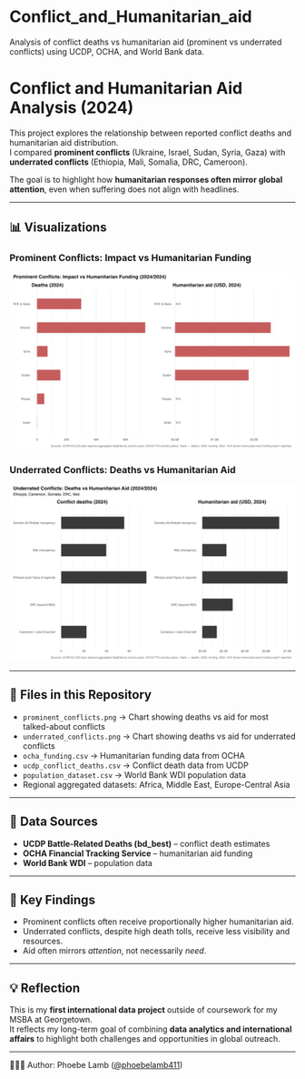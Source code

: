 # Conflict_and_Humanitarian_aid
Analysis of conflict deaths vs humanitarian aid (prominent vs underrated conflicts) using UCDP, OCHA, and World Bank data.
# Conflict and Humanitarian Aid Analysis (2024)

This project explores the relationship between reported conflict deaths and humanitarian aid distribution.  
I compared **prominent conflicts** (Ukraine, Israel, Sudan, Syria, Gaza) with **underrated conflicts** (Ethiopia, Mali, Somalia, DRC, Cameroon).  

The goal is to highlight how **humanitarian responses often mirror global attention**, even when suffering does not align with headlines.  

---

## 📊 Visualizations

### Prominent Conflicts: Impact vs Humanitarian Funding
![Prominent Conflicts](prominent_conflicts.png)

### Underrated Conflicts: Deaths vs Humanitarian Aid
![Underrated Conflicts](underrated_conflicts.png)

---

## 📂 Files in this Repository
- `prominent_conflicts.png` → Chart showing deaths vs aid for most talked-about conflicts  
- `underrated_conflicts.png` → Chart showing deaths vs aid for underrated conflicts  
- `ocha_funding.csv` → Humanitarian funding data from OCHA  
- `ucdp_conflict_deaths.csv` → Conflict death data from UCDP  
- `population_dataset.csv` → World Bank WDI population data  
- Regional aggregated datasets: Africa, Middle East, Europe-Central Asia  

---

## 📂 Data Sources
- **UCDP Battle-Related Deaths (bd_best)** – conflict death estimates  
- **OCHA Financial Tracking Service** – humanitarian aid funding  
- **World Bank WDI** – population data  

---

## 🔎 Key Findings
- Prominent conflicts often receive proportionally higher humanitarian aid.  
- Underrated conflicts, despite high death tolls, receive less visibility and resources.  
- Aid often mirrors *attention*, not necessarily *need*.  

---

## 💡 Reflection
This is my **first international data project** outside of coursework for my MSBA at Georgetown.  
It reflects my long-term goal of combining **data analytics and international affairs** to highlight both challenges and opportunities in global outreach.  

---

👩🏻‍💻 Author: Phoebe Lamb ([@phoebelamb411](https://github.com/phoebelamb411))  
